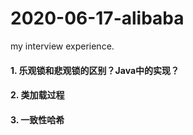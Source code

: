 # 2020-06-17-alibaba
my interview experience.

#### 1. 乐观锁和悲观锁的区别？Java中的实现？

#### 2. 类加载过程

#### 3. 一致性哈希

